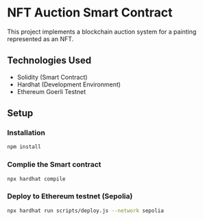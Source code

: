 # NFT Auction Smart Contract

This project implements a blockchain auction system for a painting represented as an NFT.

## Technologies Used

- Solidity (Smart Contract)
- Hardhat (Development Environment)
- Ethereum Goerli Testnet

## Setup

### Installation
```bash
npm install
```

### Complie the Smart contract
```bash
npx hardhat compile
```

### Deploy to Ethereum testnet (Sepolia)
```bash
npx hardhat run scripts/deploy.js --network sepolia
```